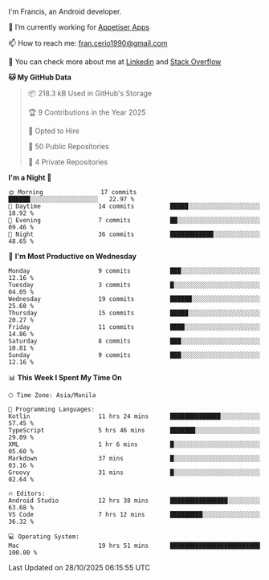 
I'm Francis, an Android developer.

🔭 I’m currently working for [Appetiser Apps](http://appetiser.com.au)

📫 How to reach me: fran.cerio1990@gmail.com

👀 You can check more about me at [Linkedin](https://www.linkedin.com/in/francerio/) and [Stack Overflow](https://stackoverflow.com/users/1614267/fran-ceriu)



<!--START_SECTION:waka-->
**🐱 My GitHub Data** 

> 📦 218.3 kB Used in GitHub's Storage 
 > 
> 🏆 9 Contributions in the Year 2025
 > 
> 💼 Opted to Hire
 > 
> 📜 50 Public Repositories 
 > 
> 🔑 4 Private Repositories 
 > 
**I'm a Night 🦉** 

```text
🌞 Morning                17 commits          ██████░░░░░░░░░░░░░░░░░░░   22.97 % 
🌆 Daytime                14 commits          █████░░░░░░░░░░░░░░░░░░░░   18.92 % 
🌃 Evening                7 commits           ██░░░░░░░░░░░░░░░░░░░░░░░   09.46 % 
🌙 Night                  36 commits          ████████████░░░░░░░░░░░░░   48.65 % 
```
📅 **I'm Most Productive on Wednesday** 

```text
Monday                   9 commits           ███░░░░░░░░░░░░░░░░░░░░░░   12.16 % 
Tuesday                  3 commits           █░░░░░░░░░░░░░░░░░░░░░░░░   04.05 % 
Wednesday                19 commits          ██████░░░░░░░░░░░░░░░░░░░   25.68 % 
Thursday                 15 commits          █████░░░░░░░░░░░░░░░░░░░░   20.27 % 
Friday                   11 commits          ████░░░░░░░░░░░░░░░░░░░░░   14.86 % 
Saturday                 8 commits           ███░░░░░░░░░░░░░░░░░░░░░░   10.81 % 
Sunday                   9 commits           ███░░░░░░░░░░░░░░░░░░░░░░   12.16 % 
```


📊 **This Week I Spent My Time On** 

```text
🕑︎ Time Zone: Asia/Manila

💬 Programming Languages: 
Kotlin                   11 hrs 24 mins      ██████████████░░░░░░░░░░░   57.45 % 
TypeScript               5 hrs 46 mins       ███████░░░░░░░░░░░░░░░░░░   29.09 % 
XML                      1 hr 6 mins         █░░░░░░░░░░░░░░░░░░░░░░░░   05.60 % 
Markdown                 37 mins             █░░░░░░░░░░░░░░░░░░░░░░░░   03.16 % 
Groovy                   31 mins             █░░░░░░░░░░░░░░░░░░░░░░░░   02.64 % 

🔥 Editors: 
Android Studio           12 hrs 38 mins      ████████████████░░░░░░░░░   63.68 % 
VS Code                  7 hrs 12 mins       █████████░░░░░░░░░░░░░░░░   36.32 % 

💻 Operating System: 
Mac                      19 hrs 51 mins      █████████████████████████   100.00 % 
```


 Last Updated on 28/10/2025 06:15:55 UTC
<!--END_SECTION:waka-->
